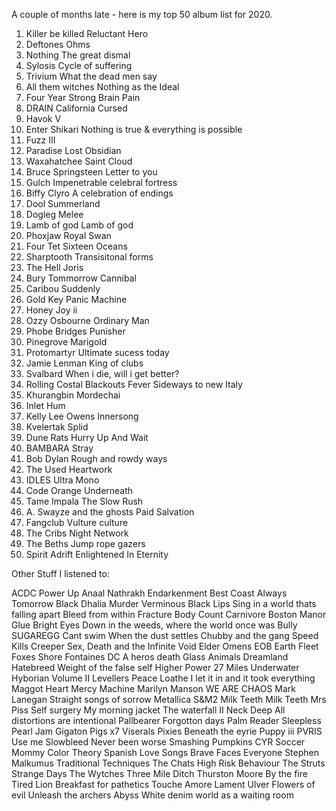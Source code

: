  A couple of months late - here is my top 50 album list for 2020. 

1.	Killer be killed	Reluctant Hero
2.	Deftones	Ohms
3.	Nothing	The great dismal
4.	Sylosis	Cycle of suffering
5.	Trivium	What the dead men say
6.	All them witches	Nothing as the Ideal
7.	Four Year Strong	Brain Pain
8.	DRAIN	California Cursed
9.	Havok	V
10.	Enter Shikari	Nothing is true & everything is possible
11.	Fuzz	III
12.	Paradise Lost	Obsidian
13.	Waxahatchee	Saint Cloud
14.	Bruce Springsteen	Letter to you
15.	Gulch	Impenetrable celebral fortress
16.	Biffy Clyro	A celebration of endings
17.	Dool	Summerland
18.	Dogleg	Melee
19.	Lamb of god	Lamb of god
20.	Phoxjaw	Royal Swan
21.	Four Tet	Sixteen Oceans
22.	Sharptooth	Transisitonal forms
23.	The Hell	Joris
24.	Bury Tommorrow	Cannibal
25.	Caribou	Suddenly
26.	Gold Key	Panic Machine
27.	Honey Joy	ii
28.	Ozzy Osbourne	Ordinary Man
29.	Phobe Bridges	Punisher
30.	Pinegrove	Marigold
31.	Protomartyr	Ultimate sucess today
32.	Jamie Lenman	King of clubs
33.	Svalbard	When i die, will i get better?
34.	Rolling Costal Blackouts Fever	Sideways to new Italy
35.	Khurangbin	Mordechai
36.	Inlet	Hum
37.	Kelly Lee Owens	Innersong
38.	Kvelertak	Splid
39.	Dune Rats	Hurry Up And Wait
40.	BAMBARA	Stray
41.	Bob Dylan	Rough and rowdy ways
42.	The Used	Heartwork
43.	IDLES	Ultra Mono
44.	Code Orange	Underneath
45.	Tame Impala	The Slow Rush
46.	A. Swayze and the ghosts	Paid Salvation
47.	Fangclub	Vulture culture
48.	The Cribs	Night Network
49.	The Beths	Jump rope gazers
50.	Spirit Adrift	Enlightened In Eternity

Other Stuff I listened to:

ACDC	Power Up
Anaal Nathrakh	Endarkenment
Best Coast	Always Tomorrow
Black Dhalia Murder	Verminous
Black Lips	Sing in a world thats falling apart
Bleed from within	Fracture
Body Count	Carnivore
Boston Manor	Glue
Bright Eyes	Down in the weeds, where the world once was
Bully	SUGAREGG
Cant swim	When the dust settles
Chubby and the gang	Speed Kills
Creeper	Sex, Death and the Infinite Void
Elder	Omens
EOB	Earth
Fleet Foxes	Shore
Fontaines DC	A heros death
Glass Animals	Dreamland
Hatebreed	Weight of the false self
Higher Power	27 Miles Underwater
Hyborian	Volume II
Levellers	Peace
Loathe	I let it in and it took everything
Maggot Heart	Mercy Machine
Marilyn Manson	WE ARE CHAOS
Mark Lanegan	Straight songs of sorrow
Metallica	S&M2
Milk Teeth	Milk Teeth
Mrs Piss	Self surgery
My morning jacket	The waterfall II
Neck Deep	All distortions are intentional
Pallbearer	Forgotton days
Palm Reader	Sleepless
Pearl Jam	Gigaton
Pigs x7	Viserals
Pixies	Beneath the eyrie
Puppy	iii
PVRIS	Use me
Slowbleed	Never been worse
Smashing Pumpkins	CYR
Soccer Mommy	Color Theory
Spanish Love Songs	Brave Faces Everyone
Stephen Malkumus	Traditional Techniques
The Chats	High Risk Behaviour
The Struts	Strange Days
The Wytches	Three Mile Ditch
Thurston Moore	By the fire
Tired Lion	Breakfast for pathetics
Touche Amore	Lament
Ulver	Flowers of evil
Unleash the archers	Abyss
White denim	world as a waiting room
